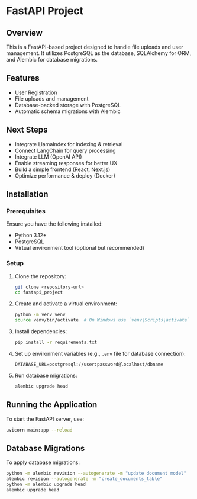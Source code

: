 # FastAPI Project

## Overview
This is a FastAPI-based project designed to handle file uploads and user management. It utilizes PostgreSQL as the database, SQLAlchemy for ORM, and Alembic for database migrations.

## Features
- User Registration
- File uploads and management
- Database-backed storage with PostgreSQL
- Automatic schema migrations with Alembic

## Next Steps
- Integrate LlamaIndex for indexing & retrieval
- Connect LangChain for query processing
- Integrate LLM (OpenAI API)
- Enable streaming responses for better UX
- Build a simple frontend (React, Next.js)
- Optimize performance & deploy (Docker)

## Installation
### Prerequisites
Ensure you have the following installed:
- Python 3.12+
- PostgreSQL
- Virtual environment tool (optional but recommended)

### Setup
1. Clone the repository:
   ```sh
   git clone <repository-url>
   cd fastapi_project
   ```
2. Create and activate a virtual environment:
   ```sh
   python -m venv venv
   source venv/bin/activate  # On Windows use `venv\Scripts\activate`
   ```
3. Install dependencies:
   ```sh
   pip install -r requirements.txt
   ```
4. Set up environment variables (e.g., `.env` file for database connection):
   ```
   DATABASE_URL=postgresql://user:password@localhost/dbname
   ```
5. Run database migrations:
   ```sh
   alembic upgrade head
   ```

## Running the Application
To start the FastAPI server, use:
```sh
uvicorn main:app --reload
```

## Database Migrations
To apply database migrations:
```sh
python -m alembic revision --autogenerate -m "update document model"
alembic revision --autogenerate -m "create_documents_table"
python -m alembic upgrade head
alembic upgrade head
```
